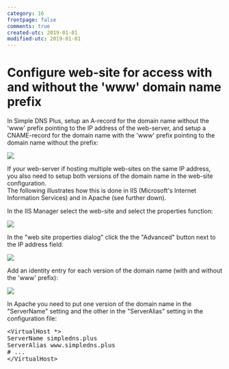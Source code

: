 ```yaml
---
category: 16
frontpage: false
comments: true
created-utc: 2019-01-01
modified-utc: 2019-01-01
---
```

# Configure web-site for access with and without the 'www' domain name prefix

In Simple DNS Plus, setup an A-record for the domain name without the 'www' prefix pointing to the IP address of the web-server, and setup a CNAME-record for the domain name with the 'www' prefix pointing to the domain name without the prefix:

![](img/16/1.png)

If your web-server if hosting multiple web-sites on the same IP address, you also need to setup both versions of the domain name in the web-site configuration.  
The following illustrates how this is done in IIS (Microsoft's Internet Information Services) and in Apache (see further down).

In the IIS Manager select the web-site and select the properties function:

![](img/16/2.png)

In the "web site properties dialog" click the the "Advanced" button next to the IP address field:

![](img/16/3.png)

Add an identity entry for each version of the domain name (with and without the 'www' prefix):

![](img/16/4.png)

In Apache you need to put one version of the domain name in the "ServerName" setting and the other in the "ServerAlias" setting in the configuration file:

<pre>
&lt;VirtualHost *&gt;
ServerName simpledns.plus
ServerAlias www.simpledns.plus
# ...
&lt;/VirtualHost&gt;
</pre>